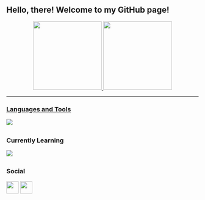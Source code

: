 ## Hello, there! Welcome to my GitHub page!

<div align="center">
  <a href="https://github.com/nicolelimat"> 
    <img height="180em" src="https://github-readme-stats.vercel.app/api?username=nicolelimat&show_icons=true&title_color=ec4899&text_color=ffffff&icon_color=ec4899&bg_color=1c1917&include_all_commits=true&count_private=true"/> <!-- hide_border=true -->
    <img height="180em" src="https://github-readme-stats.vercel.app/api/top-langs/?username=nicolelimat&layout=compact&langs_count=7&title_color=ec4899&text_color=ffffff&icon_color=ec4899&bg_color=1c1917"/>
</div>
    
<hr>

### Languages and Tools
<p align="left">
<!--   <a href="https://docs.microsoft.com/en-us/cpp/?view=msvc-170" target="_blank" rel="noreferrer"><img   src="https://raw.githubusercontent.com/danielcranney/readme-generator/main/public/icons/skills/c-colored.svg" width="36" height="36" alt="C" /></a>
  <a href="https://docs.microsoft.com/en-us/cpp/?view=msvc-170" target="_blank" rel="noreferrer"><img src="https://raw.githubusercontent.com/danielcranney/readme-generator/main/public/icons/skills/cplusplus-colored.svg" width="36" height="36" alt="C++" /></a>
  <a href="https://www.oracle.com/java/" target="_blank" rel="noreferrer"><img src="https://raw.githubusercontent.com/danielcranney/readme-generator/main/public/icons/skills/java-colored.svg" width="36" height="36" alt="Java" /></a>
  <a href="https://developer.mozilla.org/en-US/docs/Glossary/HTML5" target="_blank" rel="noreferrer"><img src="https://raw.githubusercontent.com/danielcranney/readme-generator/main/public/icons/skills/html5-colored.svg" width="36" height="36" alt="HTML5" /></a>
  <a href="https://developer.mozilla.org/en-US/docs/Web/CSS" target="_blank" rel="noreferrer"><img src="https://github.com/devicons/devicon/blob/master/icons/css3/css3-original.svg" width="36" height="36" alt="CSS3" /></a> -->
  <a href="https://skillicons.dev">
    <img src="https://skillicons.dev/icons?i=c,cpp,perl,haskell,java,html,css,bash" />
  </a>
</p>

##

### Currently Learning
<p align="left">
<!--   <a href="https://developer.mozilla.org/en-US/docs/Web/JavaScript" target="_blank" rel="noreferrer"><img src="https://raw.githubusercontent.com/danielcranney/readme-generator/main/public/icons/skills/javascript-colored.svg" width="36" height="36" alt="JavaScript" /></a>
  <a href="https://developer.mozilla.org/en-US/docs/Glossary/Python" target="_blank" rel="noreferrer"><img src="https://github.com/devicons/devicon/blob/master/icons/python/python-original.svg" width="36" height="36" alt="Python" /></a>
  a href="https://skillicons.dev"> -->
    <img src="https://skillicons.dev/icons?i=js,python,docker" />
  </a>
</p>

##

### Social 
<p align="left"> 
  <a href="https://www.github.com/nicolelimat" target="_blank" rel="noreferrer"><img src="https://raw.githubusercontent.com/danielcranney/readme-generator/main/public/icons/socials/github.svg" width="32" height="32" /></a>
  <a href="https://www.linkedin.com/in/nicole-lima-8b12751b8" target="_blank" rel="noreferrer"><img src="https://raw.githubusercontent.com/danielcranney/readme-generator/main/public/icons/socials/linkedin.svg" width="32" height="32" /></a>
</p>
